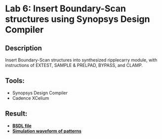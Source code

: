 # Lab 6: Insert Boundary-Scan structures using Synopsys Design Compiler
## Description
Insert Boundary-Scan structures into synthesized ripplecarry module, with instructions of EXTEST, SAMPLE & PRELPAD, BYPASS, and CLAMP.
## Tools:
* Synopsys Design Compiler
* Cadence XCelium
## Result:
* [__BSDL file__](src/TOP_bsd.bsdl)
* [__Simulation waveform of patterns__](result/waveform.pdf)